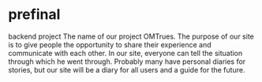 # prefinal
backend project
The name of our project OMTrues. The purpose of our site is to give people the opportunity to share their experience and communicate with each other. In our site, everyone can tell the situation through which he went through. Probably many have personal diaries for stories, but our site will be a diary for all users and a guide for the future.
